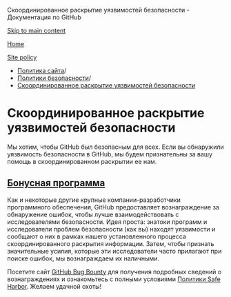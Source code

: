 Скоординированное раскрытие уязвимостей безопасности - Документация по GitHub

[Skip to main content](#main-content)

[Home](/ru)

[Site policy](/ru/site-policy)

* [Политика сайта](/ru/site-policy)/
* [Политики безопасности](/ru/site-policy/security-policies)/
* [Скоординированное раскрытие уязвимостей безопасности](/ru/site-policy/security-policies/coordinated-disclosure-of-security-vulnerabilities)

Скоординированное раскрытие уязвимостей безопасности
==========

Мы хотим, чтобы GitHub был безопасным для всех. Если вы обнаружили уязвимость безопасности в GitHub, мы будем признательны за вашу помощь в скоординированном раскрытии ее нам.

[Бонусная программа](#bounty-program)
----------

Как и некоторые другие крупные компании-разработчики программного обеспечения, GitHub предоставляет вознаграждение за обнаружение ошибок, чтобы лучше взаимодействовать с исследователями безопасности. Идея проста: знатоки программ и исследователи проблем безопасности (как вы) находят уязвимости и сообщают о них в рамках нашего установленного процесса скоординированного раскрытия информации. Затем, чтобы признать значительные усилия, которые эти исследователи часто прилагают при поиске ошибок, мы вознаграждаем их наличными.

Посетите сайт [GitHub Bug Bounty](https://bounty.github.com) для получения подробных сведений о вознаграждениях и ознакомьтесь с полными условиями [Политики Safe Harbor](/ru/site-policy/security-policies/github-bug-bounty-program-legal-safe-harbor). Желаем удачной охоты!
